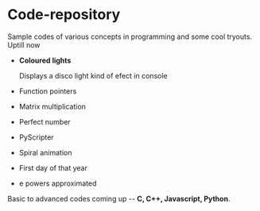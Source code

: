 # Code-repository

Sample codes of various concepts in programming and some cool tryouts.<br>
Uptill now

<ul>
  <li>
    <strong>Coloured lights</strong>
    <p>Displays a disco light kind of efect in console</p>
  </li>
  <li>
    Function pointers
    <p></p>
  </li>
  <li>
    Matrix multiplication
    <p></p>
  </li>
  <li>
    Perfect number
    <p></p>
  </li>
  <li>
    PyScripter
    <p></p>
  </li>
  <li>
    Spiral animation
    <p></p>
  </li>
  <li>
    First day of that year
    <p></p>
  </li>
  <li>
    e powers approximated
    <p></p>
  </li>
</ul>

Basic to advanced codes coming up -- <strong>C, C++, Javascript, Python</strong>.



